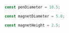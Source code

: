 ```JavaScript
const penDiameter = 10.5;
```

```JavaScript
const magnetDiameter = 5.0;
```

```JavaScript
const magnetHeight = 2.5;
```
